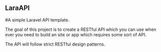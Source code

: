 ## LaraAPI

#A simple Laravel API template.

The goal of this project is to create a RESTful API which you can use when ever you need to build an site or app which requires some sort of API.

The API will follow strict RESTful design patterns. 